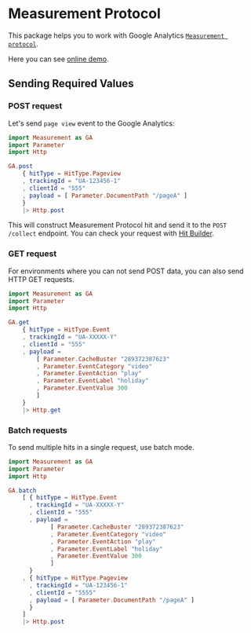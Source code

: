 # Measurement Protocol

This package helps you to work with Google Analytics [`Measurement protocol`](https://developers.google.com/analytics/devguides/collection/protocol/v1).

Here you can see [online demo](https://ellie-app.com/7VCWZz8Kbnva1).

## Sending Required Values 

### POST request

Let's send `page view` event to the Google Analytics:

```elm
import Measurement as GA
import Parameter
import Http

GA.post
    { hitType = HitType.Pageview
    , trackingId = "UA-123456-1"
    , clientId = "555"
    , payload = [ Parameter.DocumentPath "/pageA" ]
    }
    |> Http.post
```

This will construct Measurement Protocol hit and send it to the `POST /collect`
endpoint. You can check your request with [Hit Builder](https://ga-dev-tools.appspot.com/hit-builder/).

### GET request

For environments where you can not send POST data, you can also send HTTP GET requests.

```elm
import Measurement as GA
import Parameter
import Http

GA.get
    { hitType = HitType.Event
    , trackingId = "UA-XXXXX-Y"
    , clientId = "555"
    , payload =
        [ Parameter.CacheBuster "289372387623"
        , Parameter.EventCategory "video"
        , Parameter.EventAction "play"
        , Parameter.EventLabel "holiday"
        , Parameter.EventValue 300
        ]
    }
    |> Http.get
```

### Batch requests

To send multiple hits in a single request, use batch mode.

```elm
import Measurement as GA
import Parameter
import Http

GA.batch
    [ { hitType = HitType.Event
      , trackingId = "UA-XXXXX-Y"
      , clientId = "555"
      , payload =
            [ Parameter.CacheBuster "289372387623"
            , Parameter.EventCategory "video"
            , Parameter.EventAction "play"
            , Parameter.EventLabel "holiday"
            , Parameter.EventValue 300
            ]
      }
    , { hitType = HitType.Pageview
      , trackingId = "UA-123456-1"
      , clientId = "5555"
      , payload = [ Parameter.DocumentPath "/pageA" ]
      }
    ]
    |> Http.post
```
